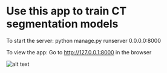 # Use this app to train CT segmentation models

To start the server:
python manage.py runserver 0.0.0.0:8000

To view the app:
Go to http://127.0.0.1:8000 in the browser

![alt text](https://github.com/ALEX95GOGO/WebApp/tree/main/screenshot/overview.png)
